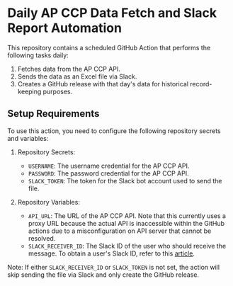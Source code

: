 # Daily AP CCP Data Fetch and Slack Report Automation
This repository contains a scheduled GitHub Action that performs the following tasks daily:
1. Fetches data from the AP CCP API.
2. Sends the data as an Excel file via Slack.
3. Creates a GitHub release with that day's data for historical record-keeping purposes.

## Setup Requirements
To use this action, you need to configure the following repository secrets and variables:
1. Repository Secrets:
   - `USERNAME`: The username credential for the AP CCP API.
   - `PASSWORD`: The password credential for the AP CCP API.
   - `SLACK_TOKEN`: The token for the Slack bot account used to send the file.

2. Repository Variables:
   - `API_URL`: The URL of the AP CCP API. Note that this currently uses a proxy URL because the actual API is inaccessible within the GitHub actions due to a misconfiguration on API server that cannot be resolved.
   - `SLACK_RECEIVER_ID`: The Slack ID of the user who should receive the message. To obtain a user's Slack ID, refer to this [article](https://www.workast.com/help/article/how-to-find-a-slack-user-id/).

Note: If either `SLACK_RECEIVER_ID` or `SLACK_TOKEN` is not set, the action will skip sending the file via Slack and only create the GitHub release.
